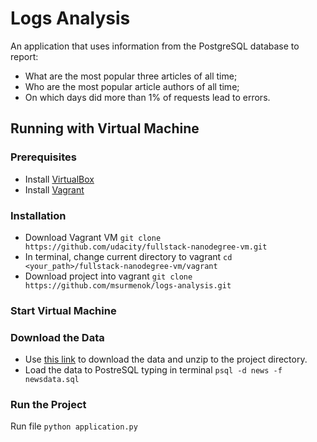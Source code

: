 # Logs Analysis
An application that uses information from the PostgreSQL database to report:
* What are the most popular three articles of all time;
* Who are the most popular article authors of all time;
* On which days did more than 1% of requests lead to errors.

## Running with Virtual Machine
### Prerequisites
* Install [VirtualBox](https://www.virtualbox.org/wiki/Downloads)
* Install [Vagrant](https://www.vagrantup.com/)

### Installation
* Download Vagrant VM
`git clone https://github.com/udacity/fullstack-nanodegree-vm.git`
* In terminal, change current directory to vagrant
`cd <your_path>/fullstack-nanodegree-vm/vagrant`
* Download project into vagrant
`git clone https://github.com/msurmenok/logs-analysis.git`

### Start Virtual Machine
### Download the Data
* Use [this link](https://d17h27t6h515a5.cloudfront.net/topher/2016/August/57b5f748_newsdata/newsdata.zip) to download the data and unzip to the project directory.
* Load the data to PostreSQL typing in terminal `psql -d news -f newsdata.sql`
### Run the Project
Run file `python application.py`